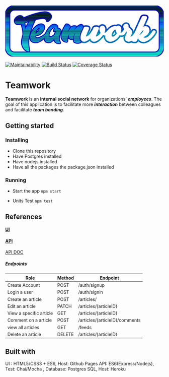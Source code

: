![Teamwork Logo](UI/img/logo.png)

[![Maintainability](https://api.codeclimate.com/v1/badges/d2bae7534b764f580476/maintainability)](https://codeclimate.com/github/joelatiam/Teamwork/maintainability)  [![Build Status](https://travis-ci.org/joelatiam/Teamwork.svg?branch=develop)](https://travis-ci.org/joelatiam/Teamwork)  [![Coverage Status](https://coveralls.io/repos/github/joelatiam/Teamwork/badge.svg?branch=develop)](https://coveralls.io/github/joelatiam/Teamwork?branch=develop)
# Teamwork


**Teamwork** is an **internal social network** for organizations’ _**employees**_. 
The goal of this application is to facilitate more _**interaction**_ between colleagues and facilitate _**team bonding**_. 

## Getting started

### Installing
- Clone this repository
- Have Postgres installed
- Have nodejs installed
- Have all the packages the package.json installed

### Running
- Start the app `npm start`

- Units Test `npm test`

## References
#### [UI](https://joelatiam.github.io/Teamwork/UI/html/)
#### [API](https://teamwork-kg11.herokuapp.com/api/v2/)
 [API DOC](https://teamwork-kg11.herokuapp.com/api/v2/docs/)
##### Endpoints
| Role  | Method  | Endpoint  |
| ------------ | ------------ | ------------ |
| Create Account  | POST  | /auth/signup  |
|  Login a user | POST | /auth/signin  |
| Create an article  | POST  | /articles/  |
|  Edit an article | PATCH  | /articles/{articleID}  |
|  View a specific article | GET  | /articles/{articleID}  |
| Comment on a article  | POST  |  /articles/{articleID}/comments |
|  view all articles | GET  |  /feeds |
| Delete an article  | DELETE  |  /articles/{articleID} |

Built with
------------
UI : HTML5/CSS3 + ES6, Host: Github Pages
API: ES6(Express/Nodejs), Test: Chai/Mocha , Database: Postgres SQL, Host: Heroku
